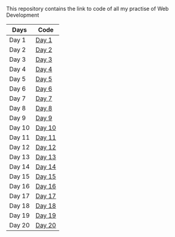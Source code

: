 This repository contains the link to code of all my practise of Web Development

| Days   | Code                               |
| ------ | ---------------------------------- |
| Day 1  | [Day 1](./Day%201)                 |
| Day 2  | [Day 2](./Day%202)                 |
| Day 3  | [Day 3](./Day%203)                 |
| Day 4  | [Day 4](./Day%204)                 |
| Day 5  | [Day 5](./Day%205)                 |
| Day 6  | [Day 6](./Day%206)                 |
| Day 7  | [Day 7](./Day%207)                 |
| Day 8  | [Day 8](./Day%208)                 |
| Day 9  | [Day 9](./Day%209)                 |
| Day 10 | [Day 10](./Day%2010)               |
| Day 11 | [Day 11](./Day%2011)               |
| Day 12 | [Day 12](./Day%2012)               |
| Day 13 | [Day 13](./Day%2013)               |
| Day 14 | [Day 14](./Day%2014)               |
| Day 15 | [Day 15](./Day%2015)               |
| Day 16 | [Day 16](.react-thas/src/Day%2016) |
| Day 17 | [Day 17](.react-thas/src/Day%2017) |
| Day 18 | [Day 18](.react-thas/src/Day%2018) |
| Day 19 | [Day 19](.react-thas/src/Day%2019) |
| Day 20 | [Day 20](.react-thas/src/Day%2020) |
